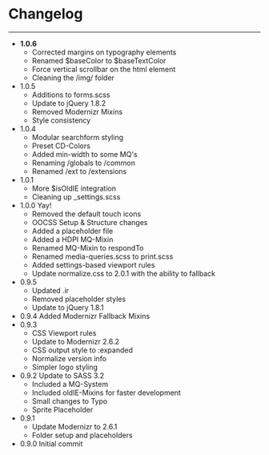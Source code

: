 # Changelog
-------------------------
- **1.0.6**
    - Corrected margins on typography elements
    - Renamed $baseColor to $baseTextColor
    - Force vertical scrollbar on the html element
    - Cleaning the /img/ folder
- 1.0.5
    - Additions to forms.scss
    - Update to jQuery 1.8.2
    - Removed Modernizr Mixins
    - Style consistency
- 1.0.4
    - Modular searchform styling
    - Preset CD-Colors
    - Added min-width to some MQ's
    - Renaming /globals to /common
    - Renamed /ext to /extensions
- 1.0.1
    - More $isOldIE integration
    - Cleaning up _settings.scss
- 1.0.0 Yay!
    - Removed the default touch icons
    - OOCSS Setup & Structure changes
    - Added a placeholder file
    - Added a HDPI MQ-Mixin
    - Renamed MQ-Mixin to respondTo
    - Renamed media-queries.scss to print.scss
    - Added settings-based viewport rules
    - Update normalize.css to 2.0.1 with the ability to fallback
- 0.9.5
    - Updated .ir
    - Removed placeholder styles
    - Update to jQuery 1.8.1
- 0.9.4 Added Modernizr Fallback Mixins
- 0.9.3
    - CSS Viewport rules
    - Update to Modernizr 2.6.2
    - CSS output style to :expanded
    - Normalize version info
    - Simpler logo styling
- 0.9.2 Update to SASS 3.2
    - Included a MQ-System
    - Included oldIE-Mixins for faster development
    - Small changes to Typo
    - Sprite Placeholder
- 0.9.1
    - Update Modernizr to 2.6.1
    - Folder setup and placeholders
- 0.9.0 Initial commit
